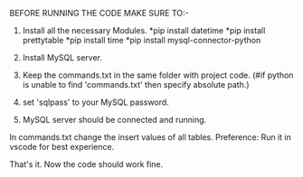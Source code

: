 BEFORE RUNNING THE CODE MAKE SURE TO:-
1. Install all the necessary Modules.
  *pip install datetime
  *pip install prettytable
  *pip install time
  *pip install mysql-connector-python

2. Install MySQL server.
3. Keep the commands.txt in the same folder with project code. (#if python is unable to find 'commands.txt' then specify absolute path.)
4. set 'sqlpass' to your MySQL password.
5. MySQL server should be connected and running.

In commands.txt change the insert values of all tables.
Preference: Run it in vscode for best experience.

That's it.
Now the code should work fine.
